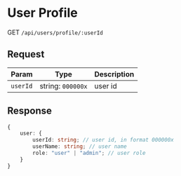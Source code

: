# User Profile

GET `/api/users/profile/:userId`

## Request

| Param    | Type              | Description |
| -------- | ----------------- | ----------- |
| `userId` | string: `000000x` | user id     |

## Response

```typescript
{
    user: {
        userId: string; // user id, in format 000000x
        userName: string; // user name
        role: "user" | "admin"; // user role
    }
}
```
